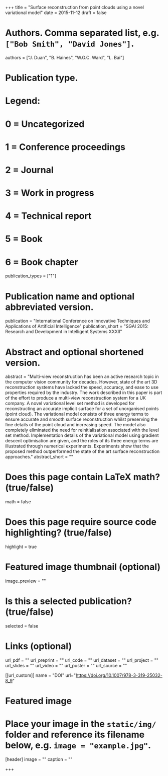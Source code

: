 +++
title = "Surface reconstruction from point clouds using a novel variational model"
date = 2015-11-12
draft = false

# Authors. Comma separated list, e.g. `["Bob Smith", "David Jones"]`.
authors = ["J. Duan", "B. Haines", "W.O.C. Ward", "L. Bai"]

# Publication type.
# Legend:
# 0 = Uncategorized
# 1 = Conference proceedings
# 2 = Journal
# 3 = Work in progress
# 4 = Technical report
# 5 = Book
# 6 = Book chapter
publication_types = ["1"]

# Publication name and optional abbreviated version.
publication = "International Conference on Innovative Techniques and Applications of Artificial Intelligence"
publication_short = "SGAI 2015: Research and Development in Intelligent Systems XXXII"

# Abstract and optional shortened version.
abstract = "Multi-view reconstruction has been an active research topic in the computer vision community for decades. However, state of the art 3D reconstruction systems have lacked the speed, accuracy, and ease to use properties required by the industry. The work described in this paper is part of the effort to produce a multi-view reconstruction system for a UK company. A novel variational level set method is developed for reconstructing an accurate implicit surface for a set of unorganised points (point cloud). The variational model consists of three energy terms to ensure accurate and smooth surface reconstruction whilst preserving the fine details of the point cloud and increasing speed. The model also completely eliminated the need for reinitialisation associated with the level set method. Implementation details of the variational model using gradient descent optimisation are given, and the roles of its three energy terms are illustrated through numerical experiments. Experiments show that the proposed method outperformed the state of the art surface reconstruction approaches."
abstract_short = ""

# Does this page contain LaTeX math? (true/false)
math = false

# Does this page require source code highlighting? (true/false)
highlight = true

# Featured image thumbnail (optional)
image_preview = ""

# Is this a selected publication? (true/false)
selected = false

# Links (optional)
url_pdf = ""
url_preprint = ""
url_code = ""
url_dataset = ""
url_project = ""
url_slides = ""
url_video = ""
url_poster = ""
url_source = ""

[[url_custom]]
    name = "DOI"
    url="https://doi.org/10.1007/978-3-319-25032-8_9"
# Featured image
# Place your image in the `static/img/` folder and reference its filename below, e.g. `image = "example.jpg"`.
[header]
image = ""
caption = ""

+++
